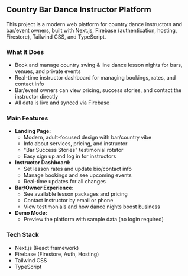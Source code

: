 ## Country Bar Dance Instructor Platform

This project is a modern web platform for country dance instructors and bar/event owners, built with Next.js, Firebase (authentication, hosting, Firestore), Tailwind CSS, and TypeScript.

### What It Does
* Book and manage country swing & line dance lesson nights for bars, venues, and private events
* Real-time instructor dashboard for managing bookings, rates, and contact info
* Bar/event owners can view pricing, success stories, and contact the instructor directly
* All data is live and synced via Firebase

### Main Features
- **Landing Page:**
  - Modern, adult-focused design with bar/country vibe
  - Info about services, pricing, and instructor
  - "Bar Success Stories" testimonial rotator
  - Easy sign up and log in for instructors
- **Instructor Dashboard:**
  - Set lesson rates and update bio/contact info
  - Manage bookings and see upcoming events
  - Real-time updates for all changes
- **Bar/Owner Experience:**
  - See available lesson packages and pricing
  - Contact instructor by email or phone
  - View testimonials and how dance nights boost business
- **Demo Mode:**
  - Preview the platform with sample data (no login required)

### Tech Stack
- Next.js (React framework)
- Firebase (Firestore, Auth, Hosting)
- Tailwind CSS
- TypeScript
